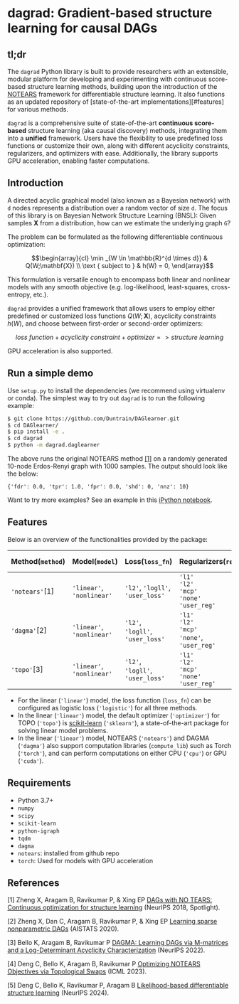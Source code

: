 # dagrad: Gradient-based structure learning for causal DAGs

## tl;dr

The `dagrad` Python library is built to provide researchers with an extensible, modular platform for developing and experimenting with continuous score-based structure learning methods, building upon the introduction of the [NOTEARS][notears] framework for differentiable structure learning. It also functions as an updated repository of [state-of-the-art implementations][#features] for various methods.

`dagrad` is a comprehensive suite of state-of-the-art __continuous score-based__ structure learning (aka causal discovery) methods, integrating them into a __unified__ framework. Users have the flexibility to use predefined loss functions or customize their own, along with different acyclicity constraints, regularizers, and optimizers with ease. Additionally, the library supports GPU acceleration, enabling faster computations.

## Introduction 

A directed acyclic graphical model (also known as a Bayesian network) with `d` nodes represents a distribution over a random vector of size `d`. The focus of this library is on Bayesian Network Structure Learning (BNSL): Given samples $\mathbf{X}$ from a distribution, how can we estimate the underlying graph `G`?

The problem can be formulated as the following differentiable continuous optimization:

```math
\begin{array}{cl}
\min _{W \in \mathbb{R}^{d \times d}} & Q(W;\mathbf{X}) \\
\text { subject to } & h(W) = 0,
\end{array}
```
This formulation is versatile enough to encompass both linear and nonlinear models with any smooth objective (e.g. log-likelihood, least-squares, cross-entropy, etc.).

`dagrad` provides a unified framework that allows users to employ either predefined or customized loss functions $Q(W;\mathbf{X})$, acyclicity constraints $h(W)$, and choose between first-order or second-order optimizers:
```math
loss~function + acyclicity~constraint + optimizer => structure~learning
```

GPU acceleration is also supported.


## Run a simple demo
Use `setup.py` to install the dependencies (we recommend using virtualenv or conda). The simplest way to try out `dagrad` is to run the following example:

```bash
$ git clone https://github.com/Duntrain/DAGlearner.git
$ cd DAGlearner/
$ pip install -e .
$ cd dagrad
$ python -m dagrad.daglearner
```
The above runs the original NOTEARS method [[1]][notears] on a randomly generated 10-node Erdos-Renyi graph with 1000 samples. The output should look like the below:
```
{'fdr': 0.0, 'tpr': 1.0, 'fpr': 0.0, 'shd': 0, 'nnz': 10}
```

Want to try more examples? See an example in this [iPython notebook][examples].

## Features
Below is an overview of the functionalities provided by the package:


| __Method(`method`)__ | __Model(`model`)__ |__Loss(`loss_fn`)__ |__Regularizers(`reg`)__|__h(`h_fn`)__ |__Optimizer(`optimizer`)__  | __Computation Library(`compute_lib`)__ |__Device(`device`)__|
| --------   | --------  |----|---|-------------------|----| ----------| --------------| 
|`'notears'`[1]    | `'linear'`,<br>`'nonlinear'`   |`'l2'`, `'logll'`, `'user_loss'`|`'l1'`<br> `'l2'`<br> `'mcp'`<br> `'none'`<br>`'user_reg'` |`'h_exp_sq'`<br>`'h_poly_sq'`<br>`'h_poly_abs'`<br>`'user_h'` |Adam(`'adam'`),<br>LBFGS(`'lbfgs'`)        |  Numpy(`'numpy'`),<br>Torch(`'torch'`),  |  CPU(`'cpu'`)<br>CUDA(`'cuda'`)      | 
| `'dagma'`[2]      | `'linear'`,<br>`'nonlinear'`    |`'l2'`, <br>  `'logll'`, <br> `'user_loss'`|`'l1'`<br> `'l2'`<br> `'mcp'`<br> `'none'`, `'user_reg'`| `'h_logdet_sq'`<br>`'h_logdet_abs'`<br>`'user_h'` |Adam(`'adam'`)            |  Numpy(`'numpy'`)<br>Torch(`'torch'`)  |  CPU(`'cpu'`)<br>CUDA(`'cuda'`)      |
| `'topo'`[3]       |`'linear'`,<br>`'nonlinear'`   |`'l2'`,<br> `'logll'`,<br>`'user_loss'`| `'l1'`<br> `'l2'`<br> `'mcp'`<br> `'none'`<br> `'user_reg'` |`'h_exp_topo'`<br>`'h_logdet_topo'`<br>`'h_poly_topo'`<br>`'user_h'` |Adam(`'adam'`),<br> LBFGS(`'lbfgs'`)|  Numpy(`'numpy'`) for linear <br> Torch(`'torch'`) for nonlinear |  CPU(`'cpu'`)     | 


<!-- | __Method(`method`)__ | __Model(`model`)__ |__Loss(`loss_fn`)__ |__Regularizers(`reg`)__|__h(`h_fn`)__ |__Optimizer(`optimizer`)__ | __Computation Library(`compute_lib`)__|__Device(`device`)__|
| --------   | --------  |----|---|-------------------|----| ----------| --------------| 
| NOTEARS<br>(`'notears'`)[1]     | NonLinear(`'nonlinear'`)   |`'l2'`<br> `'logll'`<br> `'user_loss'`|`'l1'`<br> `'l2'`<br> `'mcp'`<br>`'none'`<br> `'user_reg'` |`'h_exp_sq'`<br>`'h_poly_sq'`<br>`'h_poly_abs'`<br>`'user_h'` |Adam(`'adam'`)<br>LBFGS(`lbfgs`)        |  Torch(`'torch'`)  |  CPU(`'cpu'`)<br>CUDA(`'cuda'`)      | 
| DAGAM<br>(`'dagma'`)[2]       | NonLinear(`'nonlinear'`)     |`'l2'`<br> `'logll'`<br> `'user_loss'`|`'l1'`<br> `'l2'`<br> `'mcp'`<br> `'none'`<br> `'user_reg'`| `'h_logdet_sq'`<br>`'h_logdet_abs'`<br>`'user_h'` |Adam(`'adam'`)<br>LBFGS(`lbfgs`)            |  Torch(`'torch'`)  |  CPU(`'cpu'`)<br>CUDA(`'cuda'`)      |
| TOPO<br>(`'topo'`)[3]      | NonLinear(`'nonlinear'`)     |`'l2'`<br> `'logll'`<br> `'user_loss'`| `'l1'`<br> `'l2'`<br> `'mcp'`<br>`'none'`<br> `'user_reg'` |`'h_exp_topo'`<br>`'h_logdet_topo'`<br>`'h_poly_topo'`<br>`'user_h'` |Adam(`'adam'`)<br>LBFGS(`lbfgs`)|  Torch(`'torch'`) |  CPU(`'cpu'`)     |  -->

- For the linear (`'linear'`) model, the loss function (`loss_fn`) can be configured as logistic loss (`'logistic'`) for all three methods.
- In the linear (`'linear'`) model, the default optimizer (`'optimizer'`) for TOPO (`'topo'`) is [scikit-learn](https://scikit-learn.org/stable/) (`'sklearn'`), a state-of-the-art package for solving linear model problems.
- In the linear (`'linear'`) model, NOTEARS (`'notears'`) and DAGMA (`'dagma'`) also support computation libraries (`compute_lib`) such as Torch (`'torch'`), and can perform computations on either CPU (`'cpu'`) or GPU (`'cuda'`).
## Requirements
- Python 3.7+
- `numpy`
- `scipy`
- `scikit-learn`
- `python-igraph`
- `tqdm`
- `dagma`
- `notears`: installed from github repo
- `torch`: Used for models with GPU acceleration


<!-- ## Contents and Structure
<span style="color:red">This part need be modified once the final structure is determined.</span>
```plaintext
├── README.md               # Project overview and documentation
├── src/                    # Source code directory
│   ├── main.py             # Main entry point of the application
│   ├── utils.py            # Utility functions
│   └── module/             # Additional modules
│       ├── module1.py      # Description of module1
│       └── module2.py      # Description of module2
├── data/                   # Directory for datasets
│   ├── raw/                # Raw, unprocessed data
│   └── processed/          # Processed data ready for analysis
├── tests/                  # Test suite
│   ├── test_main.py        # Tests for main.py
│   └── test_module1.py     # Tests for module1
├── requirements.txt        # Python dependencies
└── docs/                   # Documentation files
    ├── index.md            # Main documentation file
    └── API.md              # API documentation -->


## References

[1] Zheng X, Aragam B, Ravikumar P, & Xing EP [DAGs with NO TEARS: Continuous optimization for structure learning][notears] (NeurIPS 2018, Spotlight).

[2] Zheng X, Dan C, Aragam B, Ravikumar P, & Xing EP [Learning sparse nonparametric DAGs][notearsmlp] (AISTATS 2020).

[3] Bello K, Aragam B, Ravikumar P [DAGMA: Learning DAGs via M-matrices and a Log-Determinant Acyclicity Characterization][dagma] (NeurIPS 2022). 

[4] Deng C, Bello K, Aragam B, Ravikumar P [Optimizing NOTEARS Objectives via Topological Swaps][topo] (ICML 2023).

[5] Deng C, Bello K, Ravikumar P, Aragam B [Likelihood-based differentiable structure learning][logll] (NeurIPS 2024).

[notears]: https://arxiv.org/abs/1803.01422
[notearsmlp]: https://arxiv.org/abs/1909.13189
[dagma]: https://arxiv.org/abs/2209.08037
[topo]: https://arxiv.org/abs/2305.17277
[examples]: https://github.com/Duntrain/DAGlearner/blob/master/examples/examples.ipynb
[logll]: https://arxiv.org/pdf/2410.06163?
